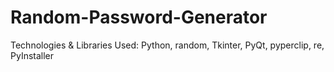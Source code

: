 # Random-Password-Generator
Technologies &amp; Libraries Used: Python, random, Tkinter, PyQt, pyperclip, re, PyInstaller
